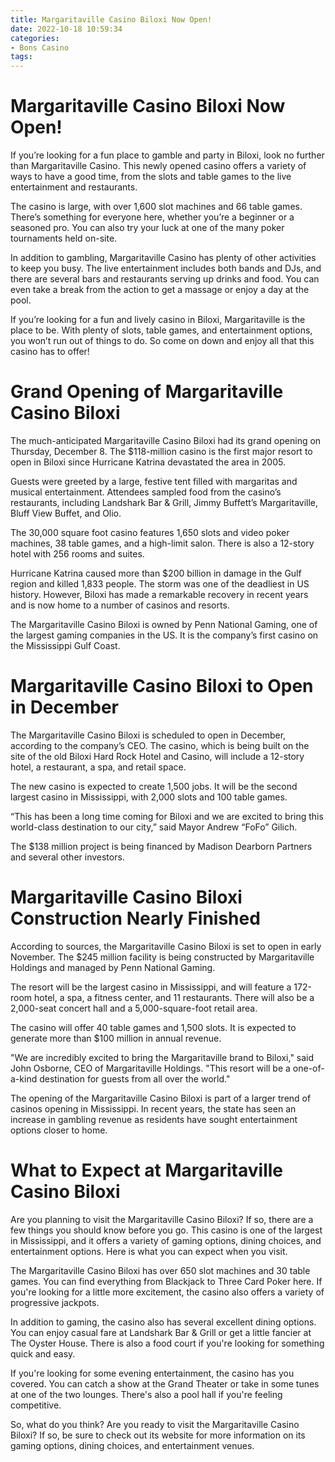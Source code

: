 ```yaml
---
title: Margaritaville Casino Biloxi Now Open!
date: 2022-10-18 10:59:34
categories:
- Bons Casino
tags:
---
```



#  Margaritaville Casino Biloxi Now Open!

If you’re looking for a fun place to gamble and party in Biloxi, look no further than Margaritaville Casino. This newly opened casino offers a variety of ways to have a good time, from the slots and table games to the live entertainment and restaurants.

The casino is large, with over 1,600 slot machines and 66 table games. There’s something for everyone here, whether you’re a beginner or a seasoned pro. You can also try your luck at one of the many poker tournaments held on-site.

In addition to gambling, Margaritaville Casino has plenty of other activities to keep you busy. The live entertainment includes both bands and DJs, and there are several bars and restaurants serving up drinks and food. You can even take a break from the action to get a massage or enjoy a day at the pool.

If you’re looking for a fun and lively casino in Biloxi, Margaritaville is the place to be. With plenty of slots, table games, and entertainment options, you won’t run out of things to do. So come on down and enjoy all that this casino has to offer!

#  Grand Opening of Margaritaville Casino Biloxi

The much-anticipated Margaritaville Casino Biloxi had its grand opening on Thursday, December 8. The $118-million casino is the first major resort to open in Biloxi since Hurricane Katrina devastated the area in 2005.

Guests were greeted by a large, festive tent filled with margaritas and musical entertainment. Attendees sampled food from the casino’s restaurants, including Landshark Bar & Grill, Jimmy Buffett’s Margaritaville, Bluff View Buffet, and Olio.

The 30,000 square foot casino features 1,650 slots and video poker machines, 38 table games, and a high-limit salon. There is also a 12-story hotel with 256 rooms and suites.

Hurricane Katrina caused more than $200 billion in damage in the Gulf region and killed 1,833 people. The storm was one of the deadliest in US history. However, Biloxi has made a remarkable recovery in recent years and is now home to a number of casinos and resorts.

The Margaritaville Casino Biloxi is owned by Penn National Gaming, one of the largest gaming companies in the US. It is the company’s first casino on the Mississippi Gulf Coast.

#  Margaritaville Casino Biloxi to Open in December

The Margaritaville Casino Biloxi is scheduled to open in December, according to the company’s CEO. The casino, which is being built on the site of the old Biloxi Hard Rock Hotel and Casino, will include a 12-story hotel, a restaurant, a spa, and retail space.

The new casino is expected to create 1,500 jobs. It will be the second largest casino in Mississippi, with 2,000 slots and 100 table games.

“This has been a long time coming for Biloxi and we are excited to bring this world-class destination to our city,” said Mayor Andrew “FoFo” Gilich.

The $138 million project is being financed by Madison Dearborn Partners and several other investors.

#  Margaritaville Casino Biloxi Construction Nearly Finished

According to sources, the Margaritaville Casino Biloxi is set to open in early November. The $245 million facility is being constructed by Margaritaville Holdings and managed by Penn National Gaming.

The resort will be the largest casino in Mississippi, and will feature a 172-room hotel, a spa, a fitness center, and 11 restaurants. There will also be a 2,000-seat concert hall and a 5,000-square-foot retail area.

The casino will offer 40 table games and 1,500 slots. It is expected to generate more than $100 million in annual revenue.

"We are incredibly excited to bring the Margaritaville brand to Biloxi," said John Osborne, CEO of Margaritaville Holdings. "This resort will be a one-of-a-kind destination for guests from all over the world."

The opening of the Margaritaville Casino Biloxi is part of a larger trend of casinos opening in Mississippi. In recent years, the state has seen an increase in gambling revenue as residents have sought entertainment options closer to home.

#  What to Expect at Margaritaville Casino Biloxi

Are you planning to visit the Margaritaville Casino Biloxi? If so, there are a few things you should know before you go. This casino is one of the largest in Mississippi, and it offers a variety of gaming options, dining choices, and entertainment options. Here is what you can expect when you visit.

The Margaritaville Casino Biloxi has over 650 slot machines and 30 table games. You can find everything from Blackjack to Three Card Poker here. If you're looking for a little more excitement, the casino also offers a variety of progressive jackpots.

In addition to gaming, the casino also has several excellent dining options. You can enjoy casual fare at Landshark Bar & Grill or get a little fancier at The Oyster House. There is also a food court if you're looking for something quick and easy.

If you're looking for some evening entertainment, the casino has you covered. You can catch a show at the Grand Theater or take in some tunes at one of the two lounges. There's also a pool hall if you're feeling competitive.

So, what do you think? Are you ready to visit the Margaritaville Casino Biloxi? If so, be sure to check out its website for more information on its gaming options, dining choices, and entertainment venues.